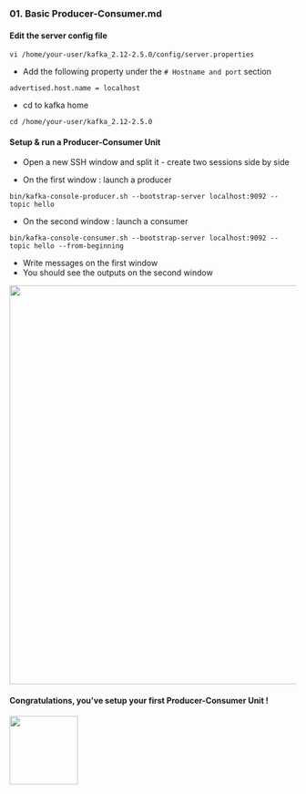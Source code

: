### 01. Basic Producer-Consumer.md

#### Edit the server config file

````
vi /home/your-user/kafka_2.12-2.5.0/config/server.properties
````

- Add the following property under the `# Hostname and port` section
````
advertised.host.name = localhost
````

- cd to kafka home 
```
cd /home/your-user/kafka_2.12-2.5.0
```

#### Setup & run a Producer-Consumer Unit

- Open a new SSH window and split it - create two sessions side by side 


- On the first window : launch a producer

````
bin/kafka-console-producer.sh --bootstrap-server localhost:9092 --topic hello
````

- On the second window : launch a consumer

````
bin/kafka-console-consumer.sh --bootstrap-server localhost:9092 --topic hello --from-beginning
````

- Write messages on the first window
- You should see the outputs on the second window


<img width="700" src="https://user-images.githubusercontent.com/28993140/82145184-4c65dc80-9849-11ea-9d9a-62b90d3ac2fa.png">

#### Congratulations, you've setup your first Producer-Consumer Unit !

<img width="120" src="https://encrypted-tbn0.gstatic.com/images?q=tbn%3AANd9GcQjdybtIVP2e51ZGOxJXaKrtyh_jitN-iKeVTV7FWaRnhDoVLYA&usqp=CAU">

